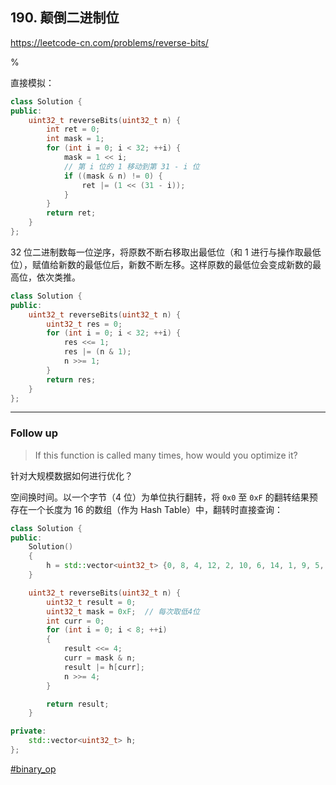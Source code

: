 ## 190. 颠倒二进制位

https://leetcode-cn.com/problems/reverse-bits/

%

直接模拟：

```cpp
class Solution {
public:
    uint32_t reverseBits(uint32_t n) {
        int ret = 0;
        int mask = 1;
        for (int i = 0; i < 32; ++i) {
            mask = 1 << i;
            // 第 i 位的 1 移动到第 31 - i 位
            if ((mask & n) != 0) {
                ret |= (1 << (31 - i));
            }
        }
        return ret;
    }
};
```

32 位二进制数每一位逆序，将原数不断右移取出最低位（和 1 进行与操作取最低位），赋值给新数的最低位后，新数不断左移。这样原数的最低位会变成新数的最高位，依次类推。

```cpp
class Solution {
public:
    uint32_t reverseBits(uint32_t n) {
        uint32_t res = 0;
        for (int i = 0; i < 32; ++i) {
            res <<= 1;
            res |= (n & 1);
            n >>= 1;
        }
        return res;
    }
};
```

---

### Follow up

> If this function is called many times, how would you optimize it?

针对大规模数据如何进行优化？

空间换时间。以一个字节（4 位）为单位执行翻转，将 `0x0` 至 `0xF` 的翻转结果预存在一个长度为 16 的数组（作为 Hash Table）中，翻转时直接查询：

```cpp
class Solution {
public:
    Solution()
    {
        h = std::vector<uint32_t> {0, 8, 4, 12, 2, 10, 6, 14, 1, 9, 5, 13, 3, 11, 7, 15};
    }

    uint32_t reverseBits(uint32_t n) {
        uint32_t result = 0;
        uint32_t mask = 0xF;  // 每次取低4位
        int curr = 0;
        for (int i = 0; i < 8; ++i)
        {
            result <<= 4;
            curr = mask & n;
            result |= h[curr];
            n >>= 4;
        }

        return result;
    }

private:
    std::vector<uint32_t> h;
};
```

[#binary_op]()
